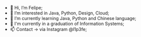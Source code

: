 - 👋 Hi, I’m Felipe;
- 👀 I’m interested in Java, Python, Design, Cloud;
- 🌱 I’m currently learning Java, Python and Chinese language;
- 💞️ I'm currently in a graduation of Information Systems;
- 📫 Contact -> via Instagram @l1p3fe;

<!---
FelipeMCM/FelipeMCM is a ✨ special ✨ repository because its `README.md` (this file) appears on your GitHub profile.
You can click the Preview link to take a look at your changes.
--->
